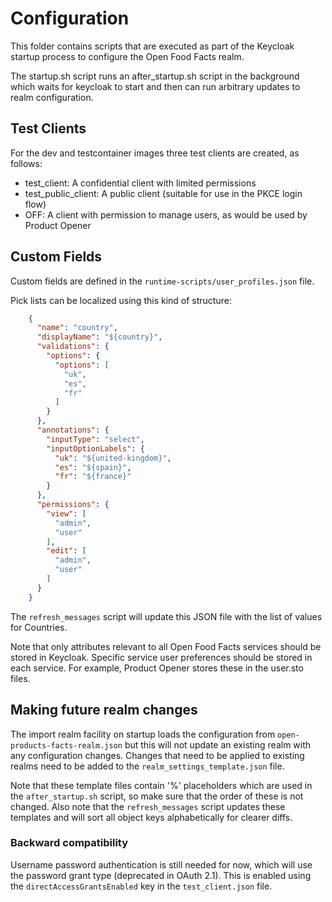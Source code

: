 # Configuration

This folder contains scripts that are executed as part of the Keycloak startup process to configure the Open Food Facts realm.

The startup.sh script runs an after_startup.sh script in the background which waits for keycloak to start and then can run arbitrary updates to realm configuration.

## Test Clients

For the dev and testcontainer images three test clients are created, as follows:

 - test_client: A confidential client with limited permissions
 - test_public_client: A public client (suitable for use in the PKCE login flow)
 - OFF: A client with permission to manage users, as would be used by Product Opener

## Custom Fields

Custom fields are defined in the `runtime-scripts/user_profiles.json` file.

Pick lists can be localized using this kind of structure:

```json
    {
      "name": "country",
      "displayName": "${country}",
      "validations": {
        "options": {
          "options": [
            "uk",
            "es",
            "fr"
          ]
        }
      },
      "annotations": {
        "inputType": "select",
        "inputOptionLabels": {
          "uk": "${united-kingdom}",
          "es": "${spain}",
          "fr": "${france}"
        }
      },
      "permissions": {
        "view": [
          "admin",
          "user"
        ],
        "edit": [
          "admin",
          "user"
        ]
      }
    }
```

The `refresh_messages` script will update this JSON file with the list of values for Countries.

Note that only attributes relevant to all Open Food Facts services should be stored in Keycloak. Specific service user preferences should be stored in each service. For example, Product Opener stores these in the user.sto files.

## Making future realm changes

The import realm facility on startup loads the configuration from `open-products-facts-realm.json` but this will not update an existing realm with any configuration changes. Changes that need to be applied to existing realms need to be added to the `realm_settings_template.json` file.

Note that these template files contain '%' placeholders which are used in the `after_startup.sh` script, so make sure that the order of these is not changed. Also note that the `refresh_messages` script updates these templates and will sort all object keys alphabetically for clearer diffs.

### Backward compatibility

Username password authentication is still needed for now, which will use the password grant type (deprecated in OAuth 2.1). This is enabled using the `directAccessGrantsEnabled` key in the `test_client.json` file.
